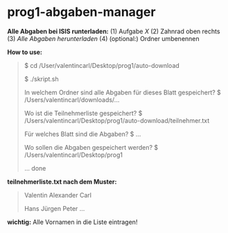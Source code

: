 # prog1-abgaben-manager


**Alle Abgaben bei ISIS runterladen:**
(1) Aufgabe *X*
(2) Zahnrad oben rechts
(3) *Alle Abgaben herunterladen*
(4) (optional:) Ordner umbenennen


**How to use:**
> $ cd /User/valentincarl/Desktop/prog1/auto-download
> >
> $ ./skript.sh
> >
> In welchem Ordner sind alle Abgaben für dieses Blatt gespeichert?
> $ /Users/valentincarl/downloads/...
> 
> Wo ist die Teilnehmerliste gespeichert?
> $ /Users/valentincarl/Desktop/prog1/auto-download/teilnehmer.txt
> 
> Für welches Blatt sind die Abgaben?
> $ ...
> 
> Wo sollen die Abgaben gespeichert werden?
> $ /Users/valentincarl/Desktop/prog1
> 
> ...
> done


**teilnehmerliste.txt nach dem Muster:**

> Valentin Alexander Carl
>
> Hans Jürgen Peter
> ...

**wichtig:** Alle Vornamen in die Liste eintragen!
